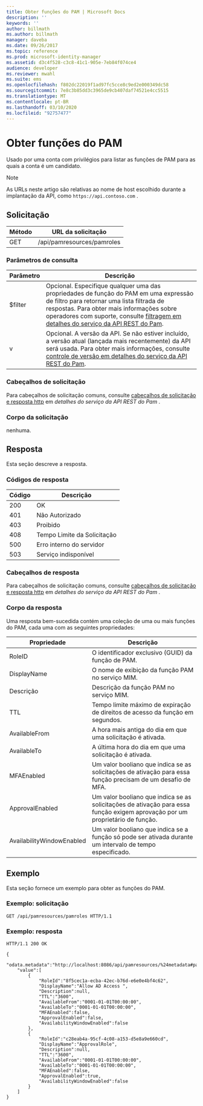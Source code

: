 ```yaml
---
title: Obter funções do PAM | Microsoft Docs
description: ''
keywords: ''
author: billmath
ms.author: billmath
manager: daveba
ms.date: 09/26/2017
ms.topic: reference
ms.prod: microsoft-identity-manager
ms.assetid: d3c4f528-c3c8-41c1-905e-7eb84f074ce4
audience: developer
ms.reviewer: mwahl
ms.suite: ems
ms.openlocfilehash: f802dc22019f1ad97fc5cce8c9ed2e000349dc58
ms.sourcegitcommit: 7e8c3b85dd3c3965de9cb407daf74521e4cc5515
ms.translationtype: MT
ms.contentlocale: pt-BR
ms.lasthandoff: 03/10/2020
ms.locfileid: "92757477"
---
```

# <a name="get-pam-roles"></a>Obter funções do PAM
Usado por uma conta com privilégios para listar as funções de PAM para as quais a conta é um candidato.

>[!NOTE]
>As URLs neste artigo são relativas ao nome de host escolhido durante a implantação da API, como `https://api.contoso.com` .

## <a name="request"></a>Solicitação

Método  |URL da solicitação  
---------|---------
GET     |/api/pamresources/pamroles

### <a name="query-parameters"></a>Parâmetros de consulta

Parâmetro | Descrição
----------|--------------
$filter | Opcional. Especifique qualquer uma das propriedades de função do PAM em uma expressão de filtro para retornar uma lista filtrada de respostas. Para obter mais informações sobre operadores com suporte, consulte [filtragem em detalhes do serviço da API REST do Pam](privileged-access-management-rest-api-service-details.md#filtering).
v | Opcional. A versão da API. Se não estiver incluído, a versão atual (lançada mais recentemente) da API será usada. Para obter mais informações, consulte [controle de versão em detalhes do serviço da API REST do Pam](privileged-access-management-rest-api-service-details.md#versioning).

### <a name="request-headers"></a>Cabeçalhos de solicitação
Para cabeçalhos de solicitação comuns, consulte [cabeçalhos de solicitação e resposta http](privileged-access-management-rest-api-service-details.md#http-request-and-response-headers) em *detalhes do serviço da API REST do Pam* .

### <a name="request-body"></a>Corpo da solicitação
nenhuma.

## <a name="response"></a>Resposta
Esta seção descreve a resposta.

### <a name="response-codes"></a>Códigos de resposta

Código  |Descrição  
---------|---------
200 | OK
401 | Não Autorizado
403 | Proibido
408 | Tempo Limite da Solicitação   
500 | Erro interno do servidor
503 | Serviço indisponível

### <a name="response-headers"></a>Cabeçalhos de resposta
Para cabeçalhos de solicitação comuns, consulte [cabeçalhos de solicitação e resposta http](privileged-access-management-rest-api-service-details.md#http-request-and-response-headers) em *detalhes do serviço da API REST do Pam* .

### <a name="response-body"></a>Corpo da resposta
Uma resposta bem-sucedida contém uma coleção de uma ou mais funções do PAM, cada uma com as seguintes propriedades:

Propriedade | Descrição
--------|-------------
RoleID | O identificador exclusivo (GUID) da função de PAM.
DisplayName | O nome de exibição da função PAM no serviço MIM.
Descrição | Descrição da função PAM no serviço MIM.
TTL | Tempo limite máximo de expiração de direitos de acesso da função em segundos.
AvailableFrom | A hora mais antiga do dia em que uma solicitação é ativada.
AvailableTo | A última hora do dia em que uma solicitação é ativada.
MFAEnabled | Um valor booliano que indica se as solicitações de ativação para essa função precisam de um desafio de MFA.
ApprovalEnabled | Um valor booliano que indica se as solicitações de ativação para essa função exigem aprovação por um proprietário de função.
AvailabilityWindowEnabled | Um valor booliano que indica se a função só pode ser ativada durante um intervalo de tempo especificado.

## <a name="example"></a>Exemplo
Esta seção fornece um exemplo para obter as funções do PAM.

### <a name="example-request"></a>Exemplo: solicitação

```
GET /api/pamresources/pamroles HTTP/1.1
```

### <a name="example-response"></a>Exemplo: resposta

```
HTTP/1.1 200 OK

{
    "odata.metadata":"http://localhost:8086/api/pamresources/%24metadata#pamroles",
    "value":[
        {
            "RoleId":"8f5cec1a-ecba-42ec-b76d-e6e0e4bf4c62",
            "DisplayName":"Allow AD Access ",
            "Description":null,
            "TTL":"3600",
            "AvailableFrom":"0001-01-01T00:00:00",
            "AvailableTo":"0001-01-01T00:00:00",
            "MFAEnabled":false,
            "ApprovalEnabled":false,
            "AvailabilityWindowEnabled":false
        },
        {
            "RoleId":"c28eab4a-95cf-4c08-a153-d5e8a9e660cd",
            "DisplayName":"ApprovalRole",
            "Description":null,
            "TTL":"3600",
            "AvailableFrom":"0001-01-01T00:00:00",
            "AvailableTo":"0001-01-01T00:00:00",
            "MFAEnabled":false,
            "ApprovalEnabled":true,
            "AvailabilityWindowEnabled":false
        }
    ]
}
```       

